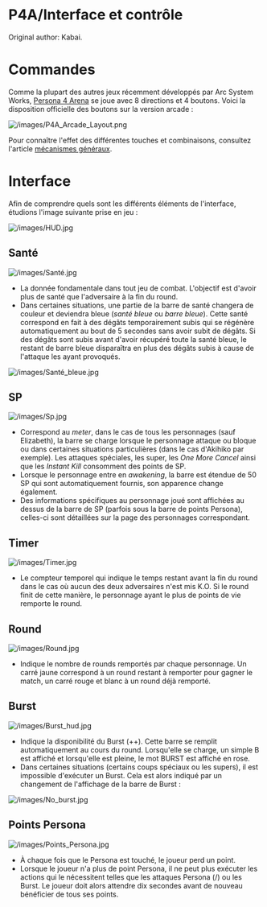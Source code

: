 # P4A/Interface et contrôle

Original author: Kabai.

# Commandes

Comme la plupart des autres jeux récemment développés par Arc System
Works, [Persona 4 Arena](Persona_4_Arena "wikilink") se joue avec 8
directions et 4 boutons. Voici la disposition officielle des boutons sur
la version arcade :

![](/images/P4A_Arcade_Layout.png "/images/P4A_Arcade_Layout.png")

Pour connaître l'effet des différentes touches et combinaisons,
consultez l'article [mécanismes généraux](P4A/Mécanismes "wikilink").

# Interface

Afin de comprendre quels sont les différents éléments de l'interface,
étudions l'image suivante prise en jeu :  
  
![](/images/HUD.jpg "/images/HUD.jpg")

## Santé

![](/images/Santé.jpg "/images/Santé.jpg")

- La donnée fondamentale dans tout jeu de combat. L'objectif est d'avoir
  plus de santé que l'adversaire à la fin du round.
- Dans certaines situations, une partie de la barre de santé changera de
  couleur et deviendra bleue (*santé bleue* ou *barre bleue*). Cette
  santé correspond en fait à des dégâts temporairement subis qui se
  régénère automatiquement au bout de 5 secondes sans avoir subit de
  dégâts. Si des dégâts sont subis avant d'avoir récupéré toute la santé
  bleue, le restant de barre bleue disparaîtra en plus des dégâts subis
  à cause de l'attaque les ayant provoqués.

![](/images/Santé_bleue.jpg "/images/Santé_bleue.jpg")

## SP

![](/images/Sp.jpg "/images/Sp.jpg")

- Correspond au *meter*, dans le cas de tous les personnages (sauf
  Elizabeth), la barre se charge lorsque le personnage attaque ou bloque
  ou dans certaines situations particulières (dans le cas d'Akihiko par
  exemple). Les attaques spéciales, les super, les *One More Cancel*
  ainsi que les *Instant Kill* consomment des points de SP.
- Lorsque le personnage entre en *awakening*, la barre est étendue de 50
  SP qui sont automatiquement fournis, son apparence change également.
- Des informations spécifiques au personnage joué sont affichées au
  dessus de la barre de SP (parfois sous la barre de points Persona),
  celles-ci sont détaillées sur la page des personnages correspondant.

## Timer

![](/images/Timer.jpg "/images/Timer.jpg")

- Le compteur temporel qui indique le temps restant avant la fin du
  round dans le cas où aucun des deux adversaires n'est mis K.O. Si le
  round finit de cette manière, le personnage ayant le plus de points de
  vie remporte le round.

## Round

![](/images/Round.jpg "/images/Round.jpg")

- Indique le nombre de rounds remportés par chaque personnage. Un carré
  jaune correspond à un round restant à remporter pour gagner le match,
  un carré rouge et blanc à un round déjà remporté.

## Burst

![](/images/Burst_hud.jpg "/images/Burst_hud.jpg")

- Indique la disponibilité du Burst (++). Cette barre se remplit
  automatiquement au cours du round. Lorsqu'elle se charge, un simple B
  est affiché et lorsqu'elle est pleine, le mot BURST est affiché en
  rose.
- Dans certaines situations (certains coups spéciaux ou les supers), il
  est impossible d'exécuter un Burst. Cela est alors indiqué par un
  changement de l'affichage de la barre de Burst :

![](/images/No_burst.jpg "/images/No_burst.jpg")

## Points Persona

![](/images/Points_Persona.jpg "/images/Points_Persona.jpg")

- À chaque fois que le Persona est touché, le joueur perd un point.
- Lorsque le joueur n'a plus de point Persona, il ne peut plus exécuter
  les actions qui le nécessitent telles que les attaques Persona (/) ou
  les Burst. Le joueur doit alors attendre dix secondes avant de nouveau
  bénéficier de tous ses points.
